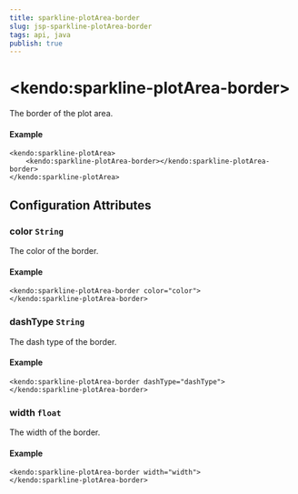 ```yaml
---
title: sparkline-plotArea-border
slug: jsp-sparkline-plotArea-border
tags: api, java
publish: true
---
```


# \<kendo:sparkline-plotArea-border\>

The border of the plot area.

#### Example
    <kendo:sparkline-plotArea>
        <kendo:sparkline-plotArea-border></kendo:sparkline-plotArea-border>
    </kendo:sparkline-plotArea>

## Configuration Attributes

### color `String`

The color of the border.

#### Example
    <kendo:sparkline-plotArea-border color="color">
    </kendo:sparkline-plotArea-border>

### dashType `String`

The dash type of the border.

#### Example
    <kendo:sparkline-plotArea-border dashType="dashType">
    </kendo:sparkline-plotArea-border>

### width `float`

The width of the border.

#### Example
    <kendo:sparkline-plotArea-border width="width">
    </kendo:sparkline-plotArea-border>

